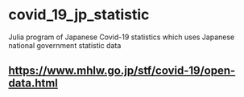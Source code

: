 # covid_19_jp_statistic
Julia program of Japanese Covid-19 statistics which uses Japanese national government statistic data
## https://www.mhlw.go.jp/stf/covid-19/open-data.html
